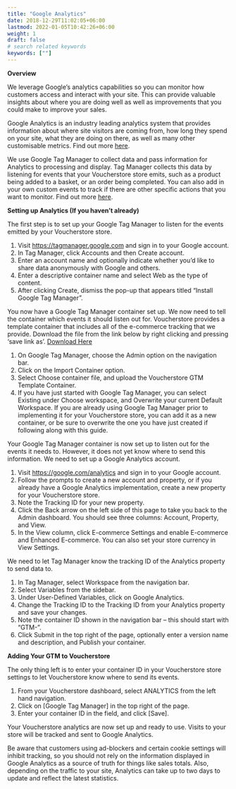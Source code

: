 ```yaml
---
title: "Google Analytics"
date: 2018-12-29T11:02:05+06:00
lastmod: 2022-01-05T10:42:26+06:00
weight: 1
draft: false
# search related keywords
keywords: [""]
---
```


**Overview**

We leverage Google’s analytics capabilities so you can monitor how customers access and interact with your site. This can provide valuable insights about where you are doing well as well as improvements that you could make to improve your sales.

Google Analytics is an industry leading analytics system that provides information about where site visitors are coming from, how long they spend on your site, what they are doing on there, as well as many other customisable metrics. Find out more [here](https://marketingplatform.google.com/about/analytics/).

We use Google Tag Manager to collect data and pass information for Analytics to processing and display. Tag Manager collects this data by listening for events that your Voucherstore store emits, such as a product being added to a basket, or an order being completed. You can also add in your own custom events to track if there are other specific actions that you want to monitor. Find out more [here](https://marketingplatform.google.com/about/tag-manager/).


**Setting up Analytics (If you haven’t already)**

The first step is to set up your Google Tag Manager to listen for the events emitted by your Voucherstore store.

1. Visit https://tagmanager.google.com and sign in to your Google account.
2. In Tag Manager, click Accounts and then Create account.
3. Enter an account name and optionally indicate whether you’d like to share data anonymously with Google and others.
4. Enter a descriptive container name and select Web as the type of content.
5. After clicking Create, dismiss the pop-up that appears titled “Install Google Tag Manager”.


You now have a Google Tag Manager container set up. We now need to tell the container which events it should listen out for. Voucherstore provides a template container that includes all of the e-commerce tracking that we provide. Download the file from the link below by right clicking and pressing ‘save link as’. [Download Here](https://www.help.voucherstore.io/voucherstore-gtm-template-container.json)

1. On Google Tag Manager, choose the Admin option on the navigation bar.
2. Click on the Import Container option.
3. Select Choose container file, and upload the Voucherstore GTM Template Container.
4. If you have just started with Google Tag Manager, you can select Existing under Choose workspace, and Overwrite your current Default Workspace. If you are already using Google Tag Manager prior to implementing it for your Voucherstore store, you can add it as a new container, or be sure to overwrite the one you have just created if following along with this guide.


Your Google Tag Manager container is now set up to listen out for the events it needs to. However, it does not yet know where to send this information. We need to set up a Google Analytics account.

1. Visit https://google.com/analytics and sign in to your Google account.
2. Follow the prompts to create a new account and property, or if you already have a Google Analytics implementation, create a new property for your Voucherstore store.
3. Note the Tracking ID for your new property.
4. Click the Back arrow on the left side of this page to take you back to the Admin dashboard. You should see three columns: Account, Property, and View.
5. In the View column, click E-commerce Settings and enable E-commerce and Enhanced E-commerce. You can also set your store currency in View Settings.


We need to let Tag Manager know the tracking ID of the Analytics property to send data to.

1. In Tag Manager, select Workspace from the navigation bar.
2. Select Variables from the sidebar.
3. Under User-Defined Variables, click on Google Analytics.
4. Change the Tracking ID to the Tracking ID from your Analytics property and save your changes.
5. Note the container ID shown in the navigation bar – this should start with “GTM-”.
6. Click Submit in the top right of the page, optionally enter a version name and description, and Publish your container.


**Adding Your GTM to Voucherstore**

The only thing left is to enter your container ID in your Voucherstore store settings to let Voucherstore know where to send its events.

1. From your Voucherstore dashboard, select ANALYTICS from the left hand navigation.
2. Click on [Google Tag Manager] in the top right of the page.
3. Enter your container ID in the field, and click [Save].

Your Voucherstore analytics are now set up and ready to use. Visits to your store will be tracked and sent to Google Analytics.

Be aware that customers using ad-blockers and certain cookie settings will inhibit tracking, so you should not rely on the information displayed in Google Analytics as a source of truth for things like sales totals. Also, depending on the traffic to your site, Analytics can take up to two days to update and reflect the latest statistics.
